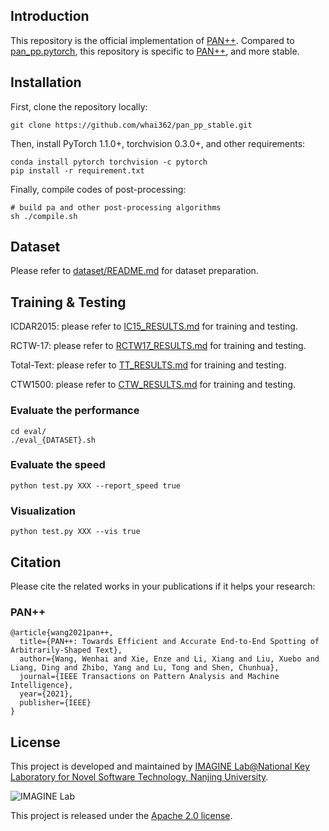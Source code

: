 ## Introduction
This repository is the official implementation of [PAN++](https://arxiv.org/abs/2105.00405).
Compared to [pan_pp.pytorch](https://github.com/whai362/pan_pp.pytorch), this repository is specific to [PAN++](https://arxiv.org/abs/2105.00405), and more stable.

## Installation

First, clone the repository locally:

```shell
git clone https://github.com/whai362/pan_pp_stable.git
```

Then, install PyTorch 1.1.0+, torchvision 0.3.0+, and other requirements:

```shell
conda install pytorch torchvision -c pytorch
pip install -r requirement.txt
```

Finally, compile codes of post-processing:

```shell
# build pa and other post-processing algorithms
sh ./compile.sh
```

## Dataset
Please refer to [dataset/README.md](dataset/README.md) for dataset preparation.

## Training & Testing
ICDAR2015: please refer to [IC15_RESULTS.md](IC15_RESULTS.md) for training and testing.

RCTW-17: please refer to [RCTW17_RESULTS.md](RCTW17_RESULTS.md) for training and testing.

Total-Text: please refer to [TT_RESULTS.md](TT_RESULTS.md) for training and testing.

CTW1500: please refer to [CTW_RESULTS.md](CTW_RESULTS.md) for training and testing.

### Evaluate the performance

```shell
cd eval/
./eval_{DATASET}.sh
```

### Evaluate the speed

```shell script
python test.py XXX --report_speed true
```


### Visualization

```shell script
python test.py XXX --vis true
```


## Citation

Please cite the related works in your publications if it helps your research:


### PAN++

```
@article{wang2021pan++,
  title={PAN++: Towards Efficient and Accurate End-to-End Spotting of Arbitrarily-Shaped Text},
  author={Wang, Wenhai and Xie, Enze and Li, Xiang and Liu, Xuebo and Liang, Ding and Zhibo, Yang and Lu, Tong and Shen, Chunhua},
  journal={IEEE Transactions on Pattern Analysis and Machine Intelligence},
  year={2021},
  publisher={IEEE}
}
```

## License

This project is developed and maintained by [IMAGINE Lab@National Key Laboratory for Novel Software Technology, Nanjing University](https://cs.nju.edu.cn/lutong/ImagineLab.html).

<img src="logo.jpg" alt="IMAGINE Lab">

This project is released under the [Apache 2.0 license](https://github.com/whai362/pan_pp_stable/blob/master/LICENSE).
